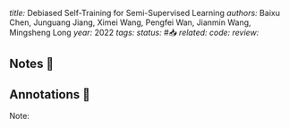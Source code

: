 *title:* Debiased Self-Training for Semi-Supervised Learning
*authors:* Baixu Chen, Junguang Jiang, Ximei Wang, Pengfei Wan, Jianmin Wang, Mingsheng Long
*year:* 2022
*tags:* 
*status:* #📥
*related:*
*code:*
*review:*

## Notes 📍

## Annotations 📖
Note: 